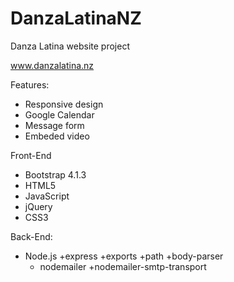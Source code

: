 # DanzaLatinaNZ
Danza Latina website project

www.danzalatina.nz 

Features:
- Responsive design
- Google Calendar
- Message form
- Embeded video

Front-End
- Bootstrap 4.1.3
- HTML5
- JavaScript
- jQuery
- CSS3

Back-End:
- Node.js
   +express
   +exports
   +path
   +body-parser
   + nodemailer
   +nodemailer-smtp-transport
